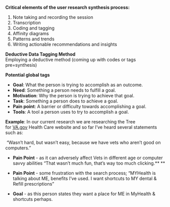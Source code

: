 **Critical elements of the user research synthesis process:**

1. Note taking and recording the session
2. Transcription
3. Coding and tagging
4. Affinity diagrams
5. Patterns and trends
6. Writing actionable recommendations and insights

**Deductive Data Tagging Method**  
Employing a deductive method (coming up with codes or tags pre=synthesis)

**Potential global tags**  
  


- **Goal**: What the person is trying to accomplish as an outcome.
- **Need**: Something a person needs to fulfill a goal.
- **Motivation**: Why the person is trying to achieve that goal.
- **Task**: Something a person does to achieve a goal.
- **Pain point**: A barrier or difficulty towards accomplishing a goal.
- **Tools**: A tool a person uses to try to accomplish a goal.

**Example**: In our current research we are researching the Tree for [VA.gov](http://va.gov/) Health Care website and so far I’ve heard several statements such as:

 “Wasn’t hard, but wasn’t easy, because we have vets who aren’t good on computers.”

- **Pain Point** - as it can adversely affect Vets in different age or computer savvy abilities “That wasn’t much fun, that’s way too much clicking.** **

- **Pain Point** - some frustration with the search process; “MYHealth is talking about ME, benefits I’ve used. I want shortcuts to MY dental & Refill prescriptions”

- **Goal** - as this person states they want a place for ME in MyHealth & shortcuts perhaps.
